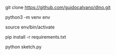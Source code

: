 git clone https://github.com/guidocalvano/dino.git

python3 -m venv env

source env/bin/activate

pip install -r requirements.txt

python sketch.py
